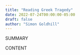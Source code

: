 ```yaml
---
title: "Reading Greek Tragedy"
date: 2022-07-24T00:00:00-05:00
draft: false
author: "Simon Goldhill"
---
```


SUMMARY

<!--more-->

CONTENT